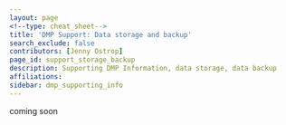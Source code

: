 ```yaml
---
layout: page
<!--type: cheat_sheet-->
title: 'DMP Support: Data storage and backup'
search_exclude: false
contributors: [Jenny Ostrop]
page_id: support_storage_backup
description: Supporting DMP Information, data storage, data backup
affiliations:
sidebar: dmp_supporting_info
---
```


coming soon